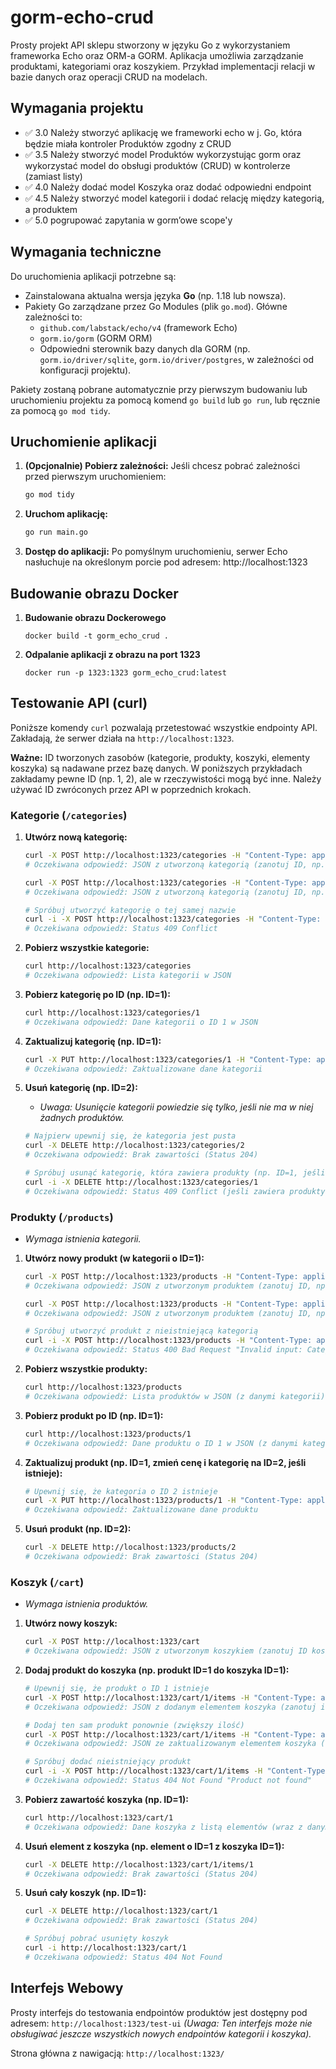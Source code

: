 # gorm-echo-crud
Prosty projekt API sklepu stworzony w języku Go z wykorzystaniem frameworka Echo oraz ORM-a GORM. Aplikacja umożliwia zarządzanie produktami, kategoriami oraz koszykiem. Przykład implementacji relacji w bazie danych oraz operacji CRUD na modelach.

## Wymagania projektu

* ✅ 3.0 Należy stworzyć aplikację we frameworki echo w j. Go, która będzie miała kontroler Produktów zgodny z CRUD
* ✅ 3.5 Należy stworzyć model Produktów wykorzystując gorm oraz wykorzystać model do obsługi produktów (CRUD) w kontrolerze (zamiast listy)
* ✅ 4.0 Należy dodać model Koszyka oraz dodać odpowiedni endpoint
* ✅ 4.5 Należy stworzyć model kategorii i dodać relację między kategorią, a produktem
* ✅ 5.0 pogrupować zapytania w gorm’owe scope'y

## Wymagania techniczne

Do uruchomienia aplikacji potrzebne są:

*   Zainstalowana aktualna wersja języka **Go** (np. 1.18 lub nowsza).
*   Pakiety Go zarządzane przez Go Modules (plik `go.mod`). Główne zależności to:
    *   `github.com/labstack/echo/v4` (framework Echo)
    *   `gorm.io/gorm` (GORM ORM)
    *   Odpowiedni sterownik bazy danych dla GORM (np. `gorm.io/driver/sqlite`, `gorm.io/driver/postgres`, w zależności od konfiguracji projektu).

Pakiety zostaną pobrane automatycznie przy pierwszym budowaniu lub uruchomieniu projektu za pomocą komend `go build` lub `go run`, lub ręcznie za pomocą `go mod tidy`.

## Uruchomienie aplikacji

1.  **(Opcjonalnie) Pobierz zależności:**
    Jeśli chcesz pobrać zależności przed pierwszym uruchomieniem:
    ```bash
    go mod tidy
    ```

2.  **Uruchom aplikację:**
    ```bash
    go run main.go
    ```

3.  **Dostęp do aplikacji:**
    Po pomyślnym uruchomieniu, serwer Echo nasłuchuje na określonym porcie pod adresem: http://localhost:1323

## Budowanie obrazu Docker

1.  **Budowanie obrazu Dockerowego**
    ```
    docker build -t gorm_echo_crud .
    ```

2.  **Odpalanie aplikacji z obrazu na port 1323**
    ```
    docker run -p 1323:1323 gorm_echo_crud:latest 
    ```


## Testowanie API (curl)

Poniższe komendy `curl` pozwalają przetestować wszystkie endpointy API. Zakładają, że serwer działa na `http://localhost:1323`.

**Ważne:** ID tworzonych zasobów (kategorie, produkty, koszyki, elementy koszyka) są nadawane przez bazę danych. W poniższych przykładach zakładamy pewne ID (np. 1, 2), ale w rzeczywistości mogą być inne. Należy używać ID zwróconych przez API w poprzednich krokach.

### Kategorie (`/categories`)

1.  **Utwórz nową kategorię:**
    ```bash
    curl -X POST http://localhost:1323/categories -H "Content-Type: application/json" -d '{"name": "Elektronika"}'
    # Oczekiwana odpowiedź: JSON z utworzoną kategorią (zanotuj ID, np. 1)
    ```
    ```bash
    curl -X POST http://localhost:1323/categories -H "Content-Type: application/json" -d '{"name": "Książki"}'
    # Oczekiwana odpowiedź: JSON z utworzoną kategorią (zanotuj ID, np. 2)
    ```
    ```bash
    # Spróbuj utworzyć kategorię o tej samej nazwie
    curl -i -X POST http://localhost:1323/categories -H "Content-Type: application/json" -d '{"name": "Elektronika"}'
    # Oczekiwana odpowiedź: Status 409 Conflict
    ```

2.  **Pobierz wszystkie kategorie:**
    ```bash
    curl http://localhost:1323/categories
    # Oczekiwana odpowiedź: Lista kategorii w JSON
    ```

3.  **Pobierz kategorię po ID (np. ID=1):**
    ```bash
    curl http://localhost:1323/categories/1
    # Oczekiwana odpowiedź: Dane kategorii o ID 1 w JSON
    ```

4.  **Zaktualizuj kategorię (np. ID=1):**
    ```bash
    curl -X PUT http://localhost:1323/categories/1 -H "Content-Type: application/json" -d '{"name": "AGD i Elektronika"}'
    # Oczekiwana odpowiedź: Zaktualizowane dane kategorii
    ```

5.  **Usuń kategorię (np. ID=2):**
    *   *Uwaga: Usunięcie kategorii powiedzie się tylko, jeśli nie ma w niej żadnych produktów.*
    ```bash
    # Najpierw upewnij się, że kategoria jest pusta
    curl -X DELETE http://localhost:1323/categories/2
    # Oczekiwana odpowiedź: Brak zawartości (Status 204)
    ```
    ```bash
    # Spróbuj usunąć kategorię, która zawiera produkty (np. ID=1, jeśli dodano do niej produkt)
    curl -i -X DELETE http://localhost:1323/categories/1
    # Oczekiwana odpowiedź: Status 409 Conflict (jeśli zawiera produkty)
    ```

### Produkty (`/products`)

*   *Wymaga istnienia kategorii.*

1.  **Utwórz nowy produkt (w kategorii o ID=1):**
    ```bash
    curl -X POST http://localhost:1323/products -H "Content-Type: application/json" -d '{"name": "Laptop", "price": 3500.99, "category_id": 1}'
    # Oczekiwana odpowiedź: JSON z utworzonym produktem (zanotuj ID, np. 1)
    ```
    ```bash
    curl -X POST http://localhost:1323/products -H "Content-Type: application/json" -d '{"name": "Myszka", "price": 79.00, "category_id": 1}'
    # Oczekiwana odpowiedź: JSON z utworzonym produktem (zanotuj ID, np. 2)
    ```
    ```bash
    # Spróbuj utworzyć produkt z nieistniejącą kategorią
    curl -i -X POST http://localhost:1323/products -H "Content-Type: application/json" -d '{"name": "Duch", "price": 10, "category_id": 999}'
    # Oczekiwana odpowiedź: Status 400 Bad Request "Invalid input: Category not found"
    ```

2.  **Pobierz wszystkie produkty:**
    ```bash
    curl http://localhost:1323/products
    # Oczekiwana odpowiedź: Lista produktów w JSON (z danymi kategorii)
    ```

3.  **Pobierz produkt po ID (np. ID=1):**
    ```bash
    curl http://localhost:1323/products/1
    # Oczekiwana odpowiedź: Dane produktu o ID 1 w JSON (z danymi kategorii)
    ```

4.  **Zaktualizuj produkt (np. ID=1, zmień cenę i kategorię na ID=2, jeśli istnieje):**
    ```bash
    # Upewnij się, że kategoria o ID 2 istnieje
    curl -X PUT http://localhost:1323/products/1 -H "Content-Type: application/json" -d '{"name": "Laptop Gamingowy", "price": 4200, "category_id": 2}'
    # Oczekiwana odpowiedź: Zaktualizowane dane produktu
    ```

5.  **Usuń produkt (np. ID=2):**
    ```bash
    curl -X DELETE http://localhost:1323/products/2
    # Oczekiwana odpowiedź: Brak zawartości (Status 204)
    ```

### Koszyk (`/cart`)

*   *Wymaga istnienia produktów.*

1.  **Utwórz nowy koszyk:**
    ```bash
    curl -X POST http://localhost:1323/cart
    # Oczekiwana odpowiedź: JSON z utworzonym koszykiem (zanotuj ID koszyka, np. 1)
    ```

2.  **Dodaj produkt do koszyka (np. produkt ID=1 do koszyka ID=1):**
    ```bash
    # Upewnij się, że produkt o ID 1 istnieje
    curl -X POST http://localhost:1323/cart/1/items -H "Content-Type: application/json" -d '{"product_id": 1, "quantity": 2}'
    # Oczekiwana odpowiedź: JSON z dodanym elementem koszyka (zanotuj item_id, np. 1)
    ```
    ```bash
    # Dodaj ten sam produkt ponownie (zwiększy ilość)
    curl -X POST http://localhost:1323/cart/1/items -H "Content-Type: application/json" -d '{"product_id": 1, "quantity": 1}'
    # Oczekiwana odpowiedź: JSON ze zaktualizowanym elementem koszyka (quantity powinno być 3)
    ```
    ```bash
    # Spróbuj dodać nieistniejący produkt
    curl -i -X POST http://localhost:1323/cart/1/items -H "Content-Type: application/json" -d '{"product_id": 998, "quantity": 1}'
    # Oczekiwana odpowiedź: Status 404 Not Found "Product not found"
    ```

3.  **Pobierz zawartość koszyka (np. ID=1):**
    ```bash
    curl http://localhost:1323/cart/1
    # Oczekiwana odpowiedź: Dane koszyka z listą elementów (wraz z danymi produktów)
    ```

4.  **Usuń element z koszyka (np. element o ID=1 z koszyka ID=1):**
    ```bash
    curl -X DELETE http://localhost:1323/cart/1/items/1
    # Oczekiwana odpowiedź: Brak zawartości (Status 204)
    ```

5.  **Usuń cały koszyk (np. ID=1):**
    ```bash
    curl -X DELETE http://localhost:1323/cart/1
    # Oczekiwana odpowiedź: Brak zawartości (Status 204)
    ```
    ```bash
    # Spróbuj pobrać usunięty koszyk
    curl -i http://localhost:1323/cart/1
    # Oczekiwana odpowiedź: Status 404 Not Found
    ```

## Interfejs Webowy

Prosty interfejs do testowania endpointów produktów jest dostępny pod adresem:
`http://localhost:1323/test-ui`
*(Uwaga: Ten interfejs może nie obsługiwać jeszcze wszystkich nowych endpointów kategorii i koszyka).*

Strona główna z nawigacją:
`http://localhost:1323/`

